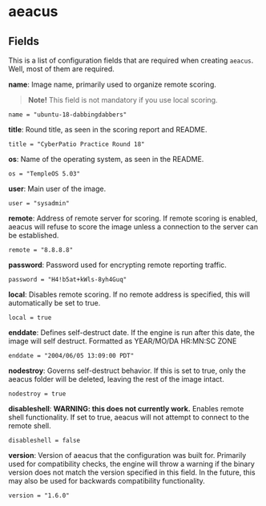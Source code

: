 # aeacus

## Fields

This is a list of configuration fields that are required when creating `aeacus`. Well, most of them are required.

**name**: Image name, primarily used to organize remote scoring.

> **Note!** This field is not mandatory if you use local scoring.

```
name = "ubuntu-18-dabbingdabbers"
```

**title**: Round title, as seen in the scoring report and README.

```
title = "CyberPatio Practice Round 18"
```

**os**: Name of the operating system, as seen in the README.

```
os = "TempleOS 5.03"
```

**user**: Main user of the image.

```
user = "sysadmin"
```

**remote**: Address of remote server for scoring. If remote scoring is enabled, aeacus will refuse to score the image unless a connection to the server can be established.

```
remote = "8.8.8.8"
```

**password**: Password used for encrypting remote reporting traffic.

```
password = "H4!b5at+kWls-8yh4Guq"
```

**local**: Disables remote scoring. If no remote address is specified, this will automatically be set to true.

```
local = true
```

**enddate**: Defines self-destruct date. If the engine is run after this date, the image will self destruct. Formatted as YEAR/MO/DA HR:MN:SC ZONE

```
enddate = "2004/06/05 13:09:00 PDT"
```

**nodestroy**: Governs self-destruct behavior. If this is set to true, only the aeacus folder will be deleted, leaving the rest of the image intact.

```
nodestroy = true
```

**disableshell**: **WARNING: this does not currently work.** Enables remote shell functionality. If set to true, aeacus will not attempt to connect to the remote shell.

```
disableshell = false
```

**version**: Version of aeacus that the configuration was built for. Primarily used for compatibility checks, the engine will throw a warning if the binary version does not match the version specified in this field. In the future, this may also be used for backwards compatibility functionality.

```
version = "1.6.0"
```
